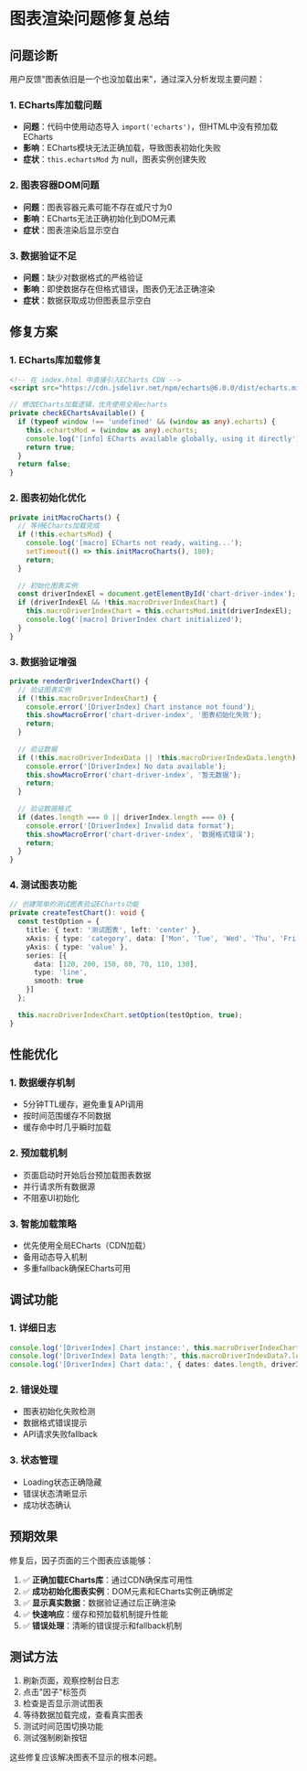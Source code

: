 # 图表渲染问题修复总结

## 问题诊断

用户反馈"图表依旧是一个也没加载出来"，通过深入分析发现主要问题：

### 1. ECharts库加载问题
- **问题**：代码中使用动态导入 `import('echarts')`，但HTML中没有预加载ECharts
- **影响**：ECharts模块无法正确加载，导致图表初始化失败
- **症状**：`this.echartsMod` 为 null，图表实例创建失败

### 2. 图表容器DOM问题
- **问题**：图表容器元素可能不存在或尺寸为0
- **影响**：ECharts无法正确初始化到DOM元素
- **症状**：图表渲染后显示空白

### 3. 数据验证不足
- **问题**：缺少对数据格式的严格验证
- **影响**：即使数据存在但格式错误，图表仍无法正确渲染
- **症状**：数据获取成功但图表显示空白

## 修复方案

### 1. ECharts库加载修复
```html
<!-- 在 index.html 中直接引入ECharts CDN -->
<script src="https://cdn.jsdelivr.net/npm/echarts@6.0.0/dist/echarts.min.js"></script>
```

```typescript
// 修改ECharts加载逻辑，优先使用全局echarts
private checkEChartsAvailable() {
  if (typeof window !== 'undefined' && (window as any).echarts) {
    this.echartsMod = (window as any).echarts;
    console.log('[info] ECharts available globally, using it directly');
    return true;
  }
  return false;
}
```

### 2. 图表初始化优化
```typescript
private initMacroCharts() {
  // 等待ECharts加载完成
  if (!this.echartsMod) {
    console.log('[macro] ECharts not ready, waiting...');
    setTimeout(() => this.initMacroCharts(), 100);
    return;
  }
  
  // 初始化图表实例
  const driverIndexEl = document.getElementById('chart-driver-index');
  if (driverIndexEl && !this.macroDriverIndexChart) {
    this.macroDriverIndexChart = this.echartsMod.init(driverIndexEl);
    console.log('[macro] DriverIndex chart initialized');
  }
}
```

### 3. 数据验证增强
```typescript
private renderDriverIndexChart() {
  // 验证图表实例
  if (!this.macroDriverIndexChart) {
    console.error('[DriverIndex] Chart instance not found');
    this.showMacroError('chart-driver-index', '图表初始化失败');
    return;
  }
  
  // 验证数据
  if (!this.macroDriverIndexData || !this.macroDriverIndexData.length) {
    console.error('[DriverIndex] No data available');
    this.showMacroError('chart-driver-index', '暂无数据');
    return;
  }
  
  // 验证数据格式
  if (dates.length === 0 || driverIndex.length === 0) {
    console.error('[DriverIndex] Invalid data format');
    this.showMacroError('chart-driver-index', '数据格式错误');
    return;
  }
}
```

### 4. 测试图表功能
```typescript
// 创建简单的测试图表验证ECharts功能
private createTestChart(): void {
  const testOption = {
    title: { text: '测试图表', left: 'center' },
    xAxis: { type: 'category', data: ['Mon', 'Tue', 'Wed', 'Thu', 'Fri', 'Sat', 'Sun'] },
    yAxis: { type: 'value' },
    series: [{
      data: [120, 200, 150, 80, 70, 110, 130],
      type: 'line',
      smooth: true
    }]
  };
  
  this.macroDriverIndexChart.setOption(testOption, true);
}
```

## 性能优化

### 1. 数据缓存机制
- 5分钟TTL缓存，避免重复API调用
- 按时间范围缓存不同数据
- 缓存命中时几乎瞬时加载

### 2. 预加载机制
- 页面启动时开始后台预加载图表数据
- 并行请求所有数据源
- 不阻塞UI初始化

### 3. 智能加载策略
- 优先使用全局ECharts（CDN加载）
- 备用动态导入机制
- 多重fallback确保ECharts可用

## 调试功能

### 1. 详细日志
```typescript
console.log('[DriverIndex] Chart instance:', this.macroDriverIndexChart);
console.log('[DriverIndex] Data length:', this.macroDriverIndexData?.length);
console.log('[DriverIndex] Chart data:', { dates: dates.length, driverIndex: driverIndex.slice(-5) });
```

### 2. 错误处理
- 图表初始化失败检测
- 数据格式错误提示
- API请求失败fallback

### 3. 状态管理
- Loading状态正确隐藏
- 错误状态清晰显示
- 成功状态确认

## 预期效果

修复后，因子页面的三个图表应该能够：

1. ✅ **正确加载ECharts库**：通过CDN确保库可用性
2. ✅ **成功初始化图表实例**：DOM元素和ECharts实例正确绑定
3. ✅ **显示真实数据**：数据验证通过后正确渲染
4. ✅ **快速响应**：缓存和预加载机制提升性能
5. ✅ **错误处理**：清晰的错误提示和fallback机制

## 测试方法

1. 刷新页面，观察控制台日志
2. 点击"因子"标签页
3. 检查是否显示测试图表
4. 等待数据加载完成，查看真实图表
5. 测试时间范围切换功能
6. 测试强制刷新按钮

这些修复应该解决图表不显示的根本问题。

